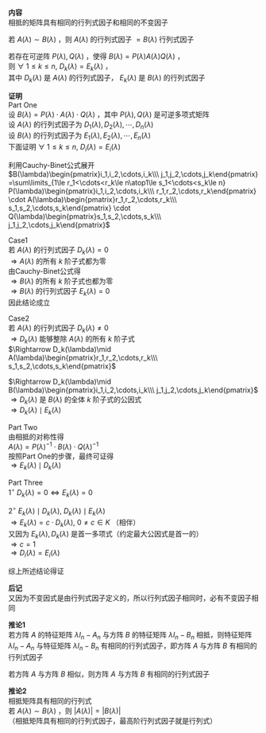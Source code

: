 **内容**  
相抵的矩阵具有相同的行列式因子和相同的不变因子  
  
若 $A(\lambda)\sim B(\lambda)$ ，则 $A(\lambda)$ 的行列式因子 $=B(\lambda)$ 行列式因子  
  
若存在可逆阵 $P(\lambda), Q(\lambda)$ ，使得 $B(\lambda)=P(\lambda)A(\lambda)Q(\lambda)$ ，  
则 $\forall\ 1\le k\le n,\ D_k(\lambda)=E_k(\lambda)$ ，  
其中 $D_k(\lambda)$ 是 $A(\lambda)$ 的行列式因子， $E_k(\lambda)$ 是 $B(\lambda)$ 的行列式因子  
  
**证明**  
Part One  
设 $B(\lambda)=P(\lambda)\cdot A(\lambda)\cdot Q(\lambda)$ ，其中 $P(\lambda),Q(\lambda)$ 是可逆多项式矩阵  
设 $A(\lambda)$ 的行列式因子为 $D_1(\lambda),D_2(\lambda),\cdots,D_n(\lambda)$  
设 $B(\lambda)$ 的行列式因子为 $E_1(\lambda),E_2(\lambda),\cdots,E_n(\lambda)$  
下面证明  $\forall\ 1\le k\le n,\ D_i(\lambda)=E_i(\lambda)$  
  
利用Cauchy-Binet公式展开  
 $B(\lambda)\begin{pmatrix}i_1,i_2,\cdots,i_k\\\ j_1,j_2,\cdots,j_k\end{pmatrix}  
=\sum\limits_{1\le r_1<\cdots<r_k\le n\atop1\le s_1<\cdots<s_k\le n}  
P(\lambda)\begin{pmatrix}i_1,i_2,\cdots,i_k\\\ r_1,r_2,\cdots,r_k\end{pmatrix}  
\cdot A(\lambda)\begin{pmatrix}r_1,r_2,\cdots,r_k\\\ s_1,s_2,\cdots,s_k\end{pmatrix}  
\cdot Q(\lambda)\begin{pmatrix}s_1,s_2,\cdots,s_k\\\ j_1,j_2,\cdots,j_k\end{pmatrix}$  
  
Case1  
若 $A(\lambda)$ 的行列式因子 $D_k(\lambda)=0$  
 $\Rightarrow A(\lambda)$ 的所有 $k$ 阶子式都为零  
由Cauchy-Binet公式得  
 $\Rightarrow B(\lambda)$ 的所有 $k$ 阶子式也都为零  
 $\Rightarrow B(\lambda)$ 的行列式因子 $E_k(\lambda)=0$  
因此结论成立  
  
Case2  
若 $A(\lambda)$ 的行列式因子 $D_k(\lambda)\neq0$  
 $\Rightarrow D_k(\lambda)$ 能够整除 $A(\lambda)$ 的所有 $k$ 阶子式  
 $\Rightarrow D_k(\lambda)\mid A(\lambda)\begin{pmatrix}r_1,r_2,\cdots,r_k\\\ s_1,s_2,\cdots,s_k\end{pmatrix}$  
  
 $\Rightarrow D_k(\lambda)\mid B(\lambda)\begin{pmatrix}i_1,i_2,\cdots,i_k\\\ j_1,j_2,\cdots,j_k\end{pmatrix}$  
 $\Rightarrow D_k(\lambda)$ 是 $B(\lambda)$ 的全体 $k$ 阶子式的公因式  
 $\Rightarrow D_k(\lambda)\mid E_k(\lambda)$  
  
Part Two  
由相抵的对称性得  
 $A(\lambda)=P(\lambda)^{-1}\cdot B(\lambda)\cdot Q(\lambda)^{-1}$  
按照Part One的步骤，最终可证得  
 $\Rightarrow E_k(\lambda)\mid D_k(\lambda)$  
  
Part Three  
 $1^\circ\ D_k(\lambda)=0\Leftrightarrow E_k(\lambda)=0$  
  
 $2^\circ\ E_k(\lambda)\mid D_k(\lambda),\ D_k(\lambda)\mid E_k(\lambda)$  
 $\Rightarrow E_k(\lambda)=c\cdot D_k(\lambda),\ 0\neq c\in K$ （相伴）  
又因为 $E_k(\lambda),D_k(\lambda)$ 是首一多项式（约定最大公因式是首一的）  
 $\Rightarrow c=1$  
 $\Rightarrow D_i(\lambda)=E_i(\lambda)$  
  
综上所述结论得证  
  
**后记**  
又因为不变因式是由行列式因子定义的，所以行列式因子相同时，必有不变因子相同  
  
**推论1**  
若方阵 $A$ 的特征矩阵 $\lambda I_n-A_n$ 与方阵 $B$ 的特征矩阵 $\lambda I_n-B_n$ 相抵，则特征矩阵 $\lambda I_n-A_n$ 与特征矩阵 $\lambda I_n-B_n$ 有相同的行列式因子，即方阵 $A$ 与方阵 $B$ 有相同的行列式因子  
  
若方阵 $A$ 与方阵 $B$ 相似，则方阵 $A$ 与方阵 $B$ 有相同的行列式因子  
  
**推论2**  
相抵矩阵具有相同的行列式  
若 $A(\lambda)\sim B(\lambda)$ ，则 $|A(\lambda)|=|B(\lambda)|$  
（相抵矩阵具有相同的行列式因子，最高阶行列式因子就是行列式）  
